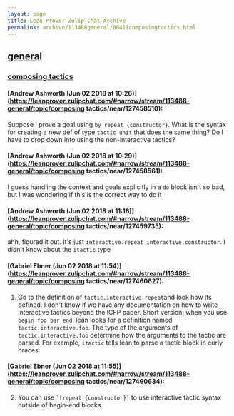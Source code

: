 ```yaml
---
layout: page
title: Lean Prover Zulip Chat Archive 
permalink: archive/113488general/00411composingtactics.html
---
```


## [general](index.html)
### [composing tactics](00411composingtactics.html)

#### [Andrew Ashworth (Jun 02 2018 at 10:26)](https://leanprover.zulipchat.com/#narrow/stream/113488-general/topic/composing tactics/near/127458510):
Suppose I prove a goal using `by repeat {constructor}`. What is the syntax for creating a new def of type `tactic unit` that does the same thing? Do I have to drop down into using the non-interactive tactics?

#### [Andrew Ashworth (Jun 02 2018 at 10:29)](https://leanprover.zulipchat.com/#narrow/stream/113488-general/topic/composing tactics/near/127458561):
I guess handling the context and goals explicitly in a `do` block isn't so bad, but I was wondering if this is the correct way to do it

#### [Andrew Ashworth (Jun 02 2018 at 11:16)](https://leanprover.zulipchat.com/#narrow/stream/113488-general/topic/composing tactics/near/127459735):
ahh, figured it out. it's just `interactive.repeat interactive.constructor`. I didn't know about the `itactic` type

#### [Gabriel Ebner (Jun 02 2018 at 11:54)](https://leanprover.zulipchat.com/#narrow/stream/113488-general/topic/composing tactics/near/127460627):
1) Go to the definition of `tactic.interactive.repeat`and look how its defined.  I don't know if we have any documentation on how to write interactive tactics beyond the ICFP paper.  Short version: when you use `begin foo bar end`, lean looks for a definition named `tactic.interactive.foo`.  The type of the arguments of `tactic.interactive.foo` determine how the arguments to the tactic are parsed.  For example, `itactic` tells lean to parse a tactic block in curly braces.

#### [Gabriel Ebner (Jun 02 2018 at 11:55)](https://leanprover.zulipchat.com/#narrow/stream/113488-general/topic/composing tactics/near/127460634):
2) You can use `` `[repeat {constructor}] `` to use interactive tactic syntax outside of begin-end blocks.

